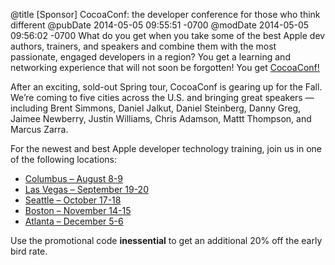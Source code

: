 @title [Sponsor] CocoaConf: the developer conference for those who think different
@pubDate 2014-05-05 09:55:51 -0700
@modDate 2014-05-05 09:56:02 -0700
What do you get when you take some of the best Apple dev authors, trainers, and speakers and combine them with the most passionate, engaged developers in a region? You get a learning and networking experience that will not soon be forgotten! You get <a href="http://cocoaconf.com/">CocoaConf!</a>

After an exciting, sold-out Spring tour, CocoaConf is gearing up for the Fall. We’re coming to five cities across the U.S. and bringing great speakers — including Brent Simmons, Daniel Jalkut, Daniel Steinberg, Danny Greg, Jaimee Newberry, Justin Williams, Chris Adamson, Mattt Thompson, and Marcus Zarra. 

For the newest and best Apple developer technology training, join us in one of the following locations:

<ul>
<li><a href="http://cocoaconf.com/columbus-2014/home">Columbus – August 8-9</a></li>
<li><a href="http://cocoaconf.com/lasvegas-2014/home">Las Vegas – September 19-20</a></li>
<li><a href="http://cocoaconf.com/seattle-2014/home">Seattle – October 17-18</a></li>
<li><a href="http://cocoaconf.com/boston-2014/home">Boston – November 14-15</a></li>
<li><a href="http://cocoaconf.com/atlanta-2014/home">Atlanta – December 5-6</a></li>
</ul>

Use the promotional code <strong>inessential</strong> to get an additional 20% off the early bird rate.
